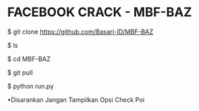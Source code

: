 # FACEBOOK CRACK - MBF-BAZ
$ git clone https://github.com/Basari-ID/MBF-BAZ




$ ls




$ cd MBF-BAZ




$ git pull




$ python run.py









•Disarankan Jangan Tampilkan Opsi Check Poi
